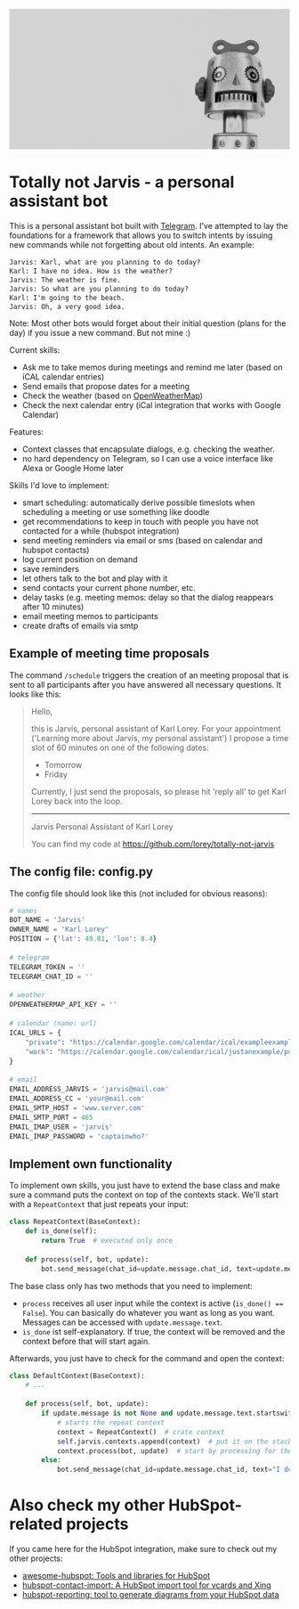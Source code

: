 ![Not a picture of Jarvis](.github/robot.jpg)

# Totally not Jarvis - a personal assistant bot

This is a personal assistant bot built with [Telegram](https://github.com/python-telegram-bot/python-telegram-bot). I've attempted to lay the foundations for a framework that allows you to switch intents by issuing new commands while not forgetting about old intents. An example:

```
Jarvis: Karl, what are you planning to do today?
Karl: I have no idea. How is the weather?
Jarvis: The weather is fine.
Jarvis: So what are you planning to do today?
Karl: I'm going to the beach.
Jarvis: Oh, a very good idea.
```

Note: Most other bots would forget about their initial question (plans for the day) if you issue a new command. But not mine :)

Current skills:
- Ask me to take memos during meetings and remind me later (based on iCAL calendar entries)
- Send emails that propose dates for a meeting
- Check the weather (based on [OpenWeatherMap](https://openweathermap.org/api))
- Check the next calendar entry (iCal integration that works with Google Calendar)

Features:
- Context classes that encapsulate dialogs, e.g. checking the weather.
- no hard dependency on Telegram, so I can use a voice interface like Alexa or Google Home later

Skills I'd love to implement:
- smart scheduling: automatically derive possible timeslots when scheduling a meeting or use something like doodle
- get recommendations to keep in touch with people you have not contacted for a while (hubspot integration)
- send meeting reminders via email or sms (based on calendar and hubspot contacts)
- log current position on demand
- save reminders
- let others talk to the bot and play with it
- send contacts your current phone number, etc.
- delay tasks (e.g. meeting memos: delay so that the dialog reappears after 10 minutes)
- email meeting memos to participants
- create drafts of emails via smtp


## Example of meeting time proposals
The command `/schedule` triggers the creation of an meeting proposal that is sent to all participants after you have answered all necessary questions. It looks like this:

> Hello,
>
> this is Jarvis, personal assistant of Karl Lorey. For your appointment ('Learning more about Jarvis, my personal
> assistant') I propose a time slot of 60 minutes on one of the following dates:
> - Tomorrow
> - Friday
>
> Currently, I just send the proposals, so please hit 'reply all' to get Karl Lorey back into the loop.
> __________
> Jarvis
> Personal Assistant of Karl Lorey
>
> You can find my code at https://github.com/lorey/totally-not-jarvis


## The config file: config.py

The config file should look like this (not included for obvious reasons):

```python
# names
BOT_NAME = 'Jarvis'
OWNER_NAME = 'Karl Lorey'
POSITION = {'lat': 49.01, 'lon': 8.4}

# telegram
TELEGRAM_TOKEN = ''
TELEGRAM_CHAT_ID = ''

# weather
OPENWEATHERMAP_API_KEY = ''

# calendar (name: url)
ICAL_URLS = {
    "private": "https://calendar.google.com/calendar/ical/exampleexampleexample/basic.ics",
    "work": "https://calendar.google.com/calendar/ical/justanexample/public/basic.ics",
}

# email
EMAIL_ADDRESS_JARVIS = 'jarvis@mail.com'
EMAIL_ADDRESS_CC = 'your@mail.com'
EMAIL_SMTP_HOST = 'www.server.com'
EMAIL_SMTP_PORT = 465
EMAIL_IMAP_USER = 'jarvis'
EMAIL_IMAP_PASSWORD = 'captainwho?'


```


## Implement own functionality

To implement own skills, you just have to extend the base class and make sure a command puts the context on top of the contexts stack. We'll start with a `RepeatContext` that just repeats your input:

```python
class RepeatContext(BaseContext):
    def is_done(self):
        return True  # executed only once

    def process(self, bot, update):
        bot.send_message(chat_id=update.message.chat_id, text=update.message.text.replace('/repeat ', '')
```

The base class only has two methods that you need to implement:
- `process` receives all user input while the context is active (`is_done() == False`). You can basically do whatever you want as long as you want. Messages can be accessed with `update.message.text`.
- `is_done` ist self-explanatory. If true, the context will be removed and the context before that will start again.

Afterwards, you just have to check for the command and open the context:

```python
class DefaultContext(BaseContext):
    # ...

    def process(self, bot, update):
        if update.message is not None and update.message.text.startswith('/repeat '):
            # starts the repeat context
            context = RepeatContext()  # crate context
            self.jarvis.contexts.append(context)  # put it on the stack
            context.process(bot, update)  # start by processing for the first time
        else:
            bot.send_message(chat_id=update.message.chat_id, text="I don't understand")
```

# Also check my other HubSpot-related projects

If you came here for the HubSpot integration, make sure to check out my other projects:

- [awesome-hubspot: Tools and libraries for HubSpot](https://github.com/lorey/awesome-hubspot)
- [hubspot-contact-import: A HubSpot import tool for vcards and Xing](https://github.com/lorey/hubspot-contact-import)
- [hubspot-reporting: tool to generate diagrams from your HubSpot data](https://github.com/lorey/hubspot-reporting)
